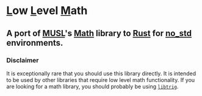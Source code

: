 # <ins>**L**</ins>ow <ins>**L**</ins>evel <ins>**M**</ins>ath

<h2>A port of <a href="https://musl.libc.org/" target="_blank">MUSL</a>'s <a href="https://git.musl-libc.org/cgit/musl/tree/src/math" target="_blank">Math</a> library to <a href="https://www.rust-lang.org/" target="_blank">Rust</a> for <a href="https://doc.rust-lang.org/1.8.0/book/no-stdlib.html" target="_blank">no_std</a> environments.</h2>

### Disclaimer

It is exceptionally rare that you should use this library directly.
It is intended to be used by other libraries that require low level math functionality.
If you are looking for a math library, you should probably be using [`libtrig`](../libtrig/).
